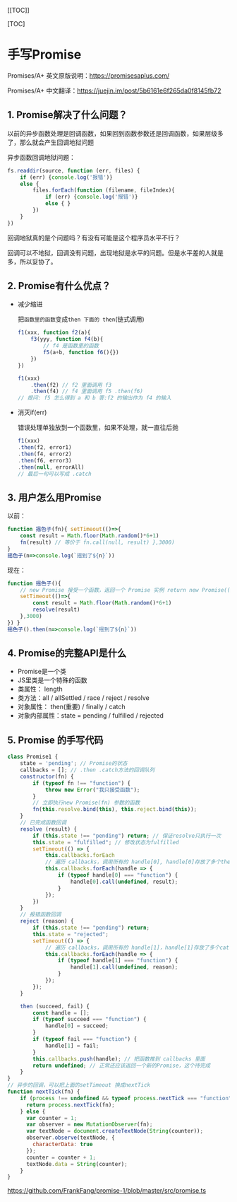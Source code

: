 [[TOC]]

[TOC]



# 手写Promise

Promises/A+ 英文原版说明：https://promisesaplus.com/

Promises/A+ 中文翻译：https://juejin.im/post/5b6161e6f265da0f8145fb72

## 1. Promise解决了什么问题？

以前的异步函数处理是回调函数，如果回到函数参数还是回调函数，如果层级多了，那么就会产生回调地狱问题

异步函数回调地狱问题：

```js
fs.readdir(source, function (err, files) {
    if (err) {console.log('报错')}
    else {
        files.forEach(function (filename, fileIndex){
            if (err) {console.log('报错')}
            else { }
        })
    }
})
```

回调地狱真的是个问题吗？有没有可能是这个程序员水平不行？

回调可以不地狱，回调没有问题，出现地狱是水平的问题。但是水平差的人就是多，所以妥协了。

## 2. Promise有什么优点？

-   减少缩进

    把`函数里的函数`变成`then 下面的 then`(链式调用)

    ```js
    f1(xxx, function f2(a){
        f3(yyy, function f4(b){
            // f4 是函数里的函数
            f5(a+b, function f6(){}) 
        })
    })
    
    f1(xxx)
        .then(f2) // f2 里面调用 f3 
    	.then(f4) // f4 里面调用 f5 .then(f6)
    // 提问: f5 怎么得到 a 和 b 答:f2 的输出作为 f4 的输入
    ```

-   消灭if(err)

    错误处理单独放到一个函数里，如果不处理，就一直往后抛

    ```js
    f1(xxx)
    .then(f2, error1)
    .then(f4, error2) 
    .then(f6, error3) 
    .then(null, errorAll)
    // 最后一句可以写成 .catch
    ```

## 3. 用户怎么用Promise

以前：

```js
function 摇色子(fn){ setTimeout(()=>{
    const result = Math.floor(Math.random()*6+1)
    fn(result) // 等价于 fn.call(null, result) },3000)
} 
摇色子(n=>console.log(`摇到了${n}`))
```

现在：

```js
function 摇色子(){
    // new Promise 接受一个函数，返回一个 Promise 实例 return new Promise((resolve, reject)=>{
    setTimeout(()=>{
        const result = Math.floor(Math.random()*6+1)
        resolve(result)
    },3000)
}) }
摇色子().then(n=>console.log(`摇到了${n}`))
```

## 4. Promise的完整API是什么

-   Promise是一个类
-   JS里类是一个特殊的函数
-   类属性： length
-   类方法：all / allSettled / race / reject / resolve
-   对象属性： then(重要) / finally / catch
-   对象内部属性：state = pending / fulfilled / rejected



## 5. Promise 的手写代码

```js
class Promise1 {
    state = 'pending'; // Promise的状态
    callbacks = []; // .then .catch方法的回调队列
    constructor(fn) {
        if (typeof fn !== "function") {
            throw new Error("我只接受函数");
        }
        // 立即执行new Promise(fn) 参数的函数
        fn(this.resolve.bind(this), this.reject.bind(this));
    }
    // 已完成函数回调
    resolve (result) {
        if (this.state !== "pending") return; // 保证resolve只执行一次
        this.state = "fulfilled"; // 修改状态为fulfilled
        setTimeout(() => {
            this.callbacks.forEach
            // 遍历 callbacks，调用所有的 handle[0], handle[0]存放了多个then方法的回调
            this.callbacks.forEach(handle => {
                if (typeof handle[0] === "function") {
                    handle[0].call(undefined, result);
                }
            });
        })
    }
    // 报错函数回调
    reject (reason) {
        if (this.state !== "pending") return;
        this.state = "rejected";
        setTimeout(() => {
            // 遍历 callbacks，调用所有的 handle[1]，handle[1]存放了多个catch方法的回调
            this.callbacks.forEach(handle => {
                if (typeof handle[1] === "function") {
                    handle[1].call(undefined, reason);
                }
            });
        });
    }

    then (succeed, fail) {
        const handle = [];
        if (typeof succeed === "function") {
            handle[0] = succeed;
        }
        if (typeof fail === "function") {
            handle[1] = fail;
        }
        this.callbacks.push(handle); // 把函数推到 callbacks 里面
        return undefined; // 正常还应该返回一个新的Promise，这个待完成
    }
}
// 异步的回调，可以把上面的setTimeout 换成nextTick
function nextTick(fn) {
    if (process !== undefined && typeof process.nextTick === "function") {
      return process.nextTick(fn);
    } else {
      var counter = 1;
      var observer = new MutationObserver(fn);
      var textNode = document.createTextNode(String(counter));
      observer.observe(textNode, {
        characterData: true
      });
      counter = counter + 1;
      textNode.data = String(counter);
    }
}
```

https://github.com/FrankFang/promise-1/blob/master/src/promise.ts